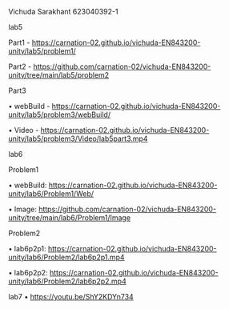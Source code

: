 Vichuda Sarakhant 623040392-1

lab5

Part1 - https://carnation-02.github.io/vichuda-EN843200-unity/lab5/problem1/

Part2 - https://github.com/carnation-02/vichuda-EN843200-unity/tree/main/lab5/problem2

Part3

• webBuild - https://carnation-02.github.io/vichuda-EN843200-unity/lab5/problem3/webBuild/

• Video - https://carnation-02.github.io/vichuda-EN843200-unity/lab5/problem3/Video/lab5part3.mp4

lab6

Problem1

• webBuild: https://carnation-02.github.io/vichuda-EN843200-unity/lab6/Problem1/Web/

• Image: https://github.com/carnation-02/vichuda-EN843200-unity/tree/main/lab6/Problem1/Image

Problem2

• lab6p2p1: https://carnation-02.github.io/vichuda-EN843200-unity/lab6/Problem2/lab6p2p1.mp4

• lab6p2p2: https://carnation-02.github.io/vichuda-EN843200-unity/lab6/Problem2/lab6p2p2.mp4

lab7
• https://youtu.be/ShY2KDYn734

